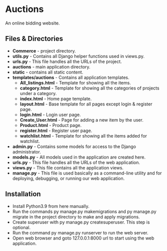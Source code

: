 # Auctions
An online bidding website.

## Files & Directories

- **Commerce** - project directory.
- **utils.py** - Contains all Django helper functions used in views.py.
- **urls.py** - This file handles all the URLs of the project.
- **auctions** - main application directory.
- **static** - contains all static content.
- **templates/auctions** - Contains all application templates.
  - **All_listings.html** - Template for showing all the items.
  - **category.html** - Template for showing all the categories of projects under a category.
  - **index.html** - Home page template.
  - **layout.html** - Base template for all pages except login & register page.
  - **login.html** - Login user page.
  - **Create_User.html** - Page for adding a new item by the user.
  - **Product.html** - Product page.
  - **register.html** - Register user page.
  - **watchlist.html** - Template for showing all the items added for watchlist.
- **admin.py** - Contains some models for access to the Django administrator.
- **models.py** - All models used in the application are created here.
- **urls.py** - This file handles all the URLs of the web application.
- **views.py** - This file contains all the application views.
- **manage.py** - This file is used basically as a command-line utility and for deploying, debugging, or running our web application.

## Installation
- Install Python3.9 from here manually.
- Run the commands py manage.py makemigrations and py manage.py migrate in the project directory to make and apply migrations.
- Create superuser with py manage.py createsuperuser. This step is optional.
- Run the command py manage.py runserver to run the web server.
- Open web browser and goto 127.0.0.1:8000 url to start using the web application.
